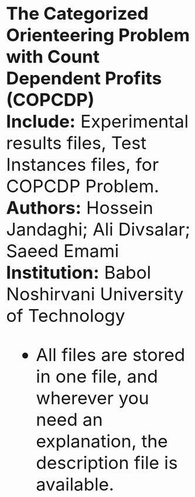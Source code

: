 <font size="16">

  <b>The Categorized Orienteering Problem with Count Dependent Profits (COPCDP)</b><br><font size="16">
  <b>Include:</b> Experimental results files, Test Instances files, for COPCDP Problem. <br>
  <b>Authors:</b> Hossein Jandaghi; Ali Divsalar; Saeed Emami <br>
  <b>Institution:</b> Babol Noshirvani University of Technology <br>
* All files are stored in one file, and wherever you need an explanation, the description file is available.

</font>


